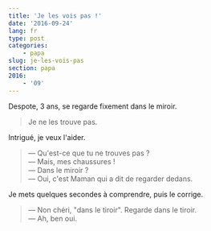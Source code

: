 ```yaml
---
title: 'Je les vois pas !'
date: '2016-09-24'
lang: fr
type: post
categories:
    - papa
slug: je-les-vois-pas
section: papa
2016:
    - '09'
---
```


Despote, 3 ans, se regarde fixement dans le miroir.

> Je ne les trouve pas.

<!--more-->

Intrigué, je veux l'aider.

> — Qu'est-ce que tu ne trouves pas ?  
> — Mais, mes chaussures !  
> — Dans le miroir ?  
> — Oui, c'est Maman qui a dit de regarder dedans.

Je mets quelques secondes à comprendre, puis le corrige.

> — Non chéri, "dans le tiroir". Regarde dans le tiroir.  
> — Ah, ben oui.